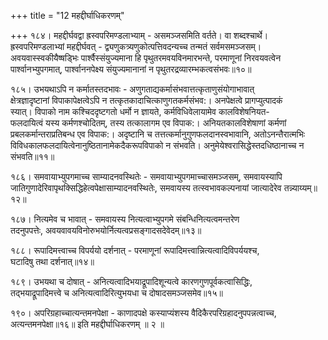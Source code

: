 +++
title = "12 महद्दीर्घाधिकरणम्"

+++
१८४। महद्दीर्घवद्वा ह्रस्वपरिमण्डलाभ्याम् - असमञ्जसमिति वर्तते। वा शब्दश्चार्थे।  
ह्रस्वपरिमण्डलाभ्यां महद्दीर्घवत् - द्व्यणुकत्र्यणुकोत्पत्तिवदन्यच्च तन्मतं सर्वमसमञ्जसम्।  
अवयवास्स्वकीयैष्षड्भिः पार्श्वैस्संयुज्यमाना हि पृथुतरमवयविनमारभन्ते, परमाणूनां निरवयवत्वेन  
पार्श्वानभ्युपगमात्, पार्श्वाननपेक्ष्य संयुज्यमानानां न पृथुतरद्रव्यारम्भकत्वसंभवः॥१०॥

१८५। उभयथाऽपि न कर्मातस्तदभावः - अणुगताद्यकर्मासंभवात्तत्कृताणुसंयोगाभावात्  
क्षेत्रज्ञादृष्टानां विपाकापेक्षत्वेऽपि न तत्कृतकादाचित्काणुगतकर्मसंभव:। अनपेक्षत्वे प्रागप्युत्पादकं  
स्यात्। विपाको नाम कश्चिददृष्टगतो धर्मो न ज्ञायते, कर्मविधिवेलायामेव कालविशेषनियत-  
फलदायित्वं यस्य कर्मणश्चोदितम्, तस्य तत्कालागम एव विपाक:। अनियतकालविशेषाणां कर्मणां  
प्रबलकर्मान्तराप्रतिबन्ध एव विपाक:। अदृष्टानि च तत्तत्कर्मानुगुणफलदानस्वभावानि, अतोऽनन्तैरात्मभिः  
विविधकालफलदायित्वेनानुष्ठितानामेकदैकरूपविपाको न संभवति। अनुमेयेश्वरासिद्धेस्तदधिष्ठानाच्च न  
संभवति॥११॥

१८६। समवायाभ्युपगमाच्च साम्यादनवस्थितेः - समवायाभ्युपगमाच्चासमञ्जसम्, समवायस्यापि  
जातिगुणादेरिवापृथक्सिद्धिहेत्वपेक्षासाम्यादनवस्थितेः, समवायस्य तत्स्वभावकल्पनायां जात्यादेरेव तन्न्याय्यम्॥१२॥

१८७। नित्यमेव च भावात् - समवायस्य नित्यत्वाभ्युपगमे संबन्धिनित्यत्वमन्तरेण  
तदनुपपत्तेः, अवयवावयविनोरुभयोर्नित्यत्वप्रसङ्गादसदेवेदम्॥१३॥

१८८। रूपादिमत्त्वाच्च विपर्ययो दर्शनात् - परमाणूनां रूपादिमत्त्वान्नित्यत्वादिविपर्ययश्च,  
घटादिषु तथा दर्शनात्॥१४॥

१८९। उभयथा च दोषात् - अनित्यत्वादिभयाद्रूपादिशून्यत्वे कारणगुणपूर्वकत्वासिद्धिः,  
तद्भयाद्रूपादिमत्त्वे च अनित्यत्वादिरित्युभयधा च दोषादसमञ्जसमेव॥१५॥

१९०। अपरिग्रहाच्चात्यन्तमनपेक्षा - काणादपक्षे कस्याप्यंशस्य वैदिकैरपरिग्रहादनुपपन्नत्वाच्च,  
अत्यन्तमनपेक्षा॥१६॥ इति महद्दीर्घाधिकरणम् ॥ २ ॥